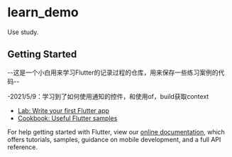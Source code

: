 # learn_demo

Use study.

## Getting Started

--这是一个小白用来学习Flutter的记录过程的仓库，用来保存一些练习案例的代码--

-2021/5/9：学习到了如何使用通知的控件，和使用of，build获取context

- [Lab: Write your first Flutter app](https://flutter.dev/docs/get-started/codelab)
- [Cookbook: Useful Flutter samples](https://flutter.dev/docs/cookbook)

For help getting started with Flutter, view our
[online documentation](https://flutter.dev/docs), which offers tutorials,
samples, guidance on mobile development, and a full API reference.
